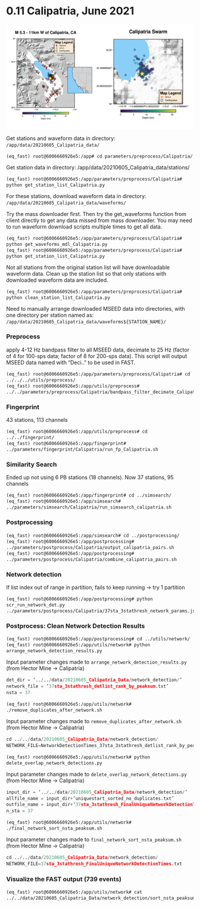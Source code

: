 # 0.11 Calipatria, June 2021  

![calipatria_maps](img/calipatria_maps.png)  

Get stations and waveform data in directory: `/app/data/20210605_Calipatria_data/  `

```
(eq_fast) root@6006660926e5:/app# cd parameters/preprocess/Calipatria/
```  

Get station data in directory: /app/data/20210605_Calipatria_data/stations/  

```
(eq_fast) root@6006660926e5:/app/parameters/preprocess/Calipatria# python get_station_list_Calipatria.py
```  

For these stations, download waveform data in directory: `/app/data/20210605_Calipatria_data/waveforms/`  

Try the mass downloader first. Then try the get_waveforms function from client directly to get any data missed from mass downloader. You may need to run waveform download scripts multiple times to get all data.  

```
(eq_fast) root@6006660926e5:/app/parameters/preprocess/Calipatria# python get_waveforms_mdl_Calipatria.py
(eq_fast) root@6006660926e5:/app/parameters/preprocess/Calipatria# python get_station_list_Calipatria.py
```  

Not all stations from the original station list will have downloadable waveform data. Clean up the station list so that only stations with downloaded waveform data are included.  

```
(eq_fast) root@6006660926e5:/app/parameters/preprocess/Calipatria# python clean_station_list_Calipatria.py
```  

Need to manually arrange downloaded MSEED data into directories, with one directory per station named as:
`/app/data/20210605_Calipatria_data/waveforms${STATION_NAME}/`  

### **Preprocess**  
apply 4-12 Hz bandpass filter to all MSEED data, decimate to 25 Hz (factor of 4 for 100-sps data; factor of 8 for 200-sps data). This script will output MSEED data named with “Deci..” to be used in FAST.  

```
(eq_fast) root@6006660926e5:/app/parameters/preprocess/Calipatria# cd ../../../utils/preprocess/
(eq_fast) root@6006660926e5:/app/utils/preprocess# ../../parameters/preprocess/Calipatria/bandpass_filter_decimate_Calipatria.sh
```  

### **Fingerprint**  

43 stations, 113 channels  

```
(eq_fast) root@6006660926e5:/app/utils/preprocess# cd ../../fingerprint/
(eq_fast) root@6006660926e5:/app/fingerprint# ../parameters/fingerprint/Calipatria/run_fp_Calipatria.sh
```  

### **Similarity Search**  
Ended up not using 6 PB stations (18 channels). Now 37 stations, 95 channels  

```
(eq_fast) root@6006660926e5:/app/fingerprint# cd ../simsearch/
(eq_fast) root@6006660926e5:/app/simsearch# ../parameters/simsearch/Calipatria/run_simsearch_calipatria.sh
```  

### **Postprocessing**  

```  
(eq_fast) root@6006660926e5:/app/simsearch# cd ../postprocessing/
(eq_fast) root@6006660926e5:/app/postprocessing# ../parameters/postprocess/Calipatria/output_calipatria_pairs.sh
(eq_fast) root@6006660926e5:/app/postprocessing# ../parameters/postprocess/Calipatria/combine_calipatria_pairs.sh
```  

### **Network detection**  
If list index out of range in partition, fails to keep running -> try 1 partition  

```
(eq_fast) root@6006660926e5:/app/postprocessing# python scr_run_network_det.py ../parameters/postprocess/Calipatria/37sta_3stathresh_network_params.json
```  

### **Postprocess: Clean Network Detection Results**

```
(eq_fast) root@6006660926e5:/app/postprocessing# cd ../utils/network/
(eq_fast) root@6006660926e5:/app/utils/network# python arrange_network_detection_results.py
```  
  
Input parameter changes made to `arrange_network_detection_results.py` (from Hector Mine -> Calipatria)  

``` py linenums="4"
det_dir = ‘../../data/20210605_Calipatria_Data/network_detection/’
network_file = ‘37sta_3stathresh_detlist_rank_by_peaksum.txt’
nsta = 37
```

```
(eq_fast) root@6006660926e5:/app/utils/network# ./remove_duplicates_after_network.sh
```  
  

Input parameter changes made to `remove_duplicates_after_network.sh` (from Hector Mine -> Calipatria)  

``` py linenums="4"
cd ../../data/20210605_Calipatria_Data/network_detection/
NETWORK_FILE=NetworkDetectionTimes_37sta_3stathresh_detlist_rank_by_peaksum.txt
```

```
(eq_fast) root@6006660926e5:/app/utils/network# python delete_overlap_network_detections.py
```  
  
Input parameter changes made to `delete_overlap_network_detections.py` (from Hector Mine -> Calipatria)  

``` py linenums="4"
input_dir = ‘../../data/20210605_Calipatria_Data/network_detection/’
allfile_name = input_dir+‘uniquestart_sorted_no_duplicates.txt’
outfile_name = input_dir+‘37sta_3stathresh_FinalUniqueNetworkDetectionTimes.txt’
n_sta = 37
```

```
(eq_fast) root@6006660926e5:/app/utils/network# ./final_network_sort_nsta_peaksum.sh
```  

  
Input parameter changes made to `final_network_sort_nsta_peaksum.sh` (from Hector Mine -> Calipatria)  

``` py linenums="4"
cd ../../data/20210605_Calipatria_Data/network_detection/
NETWORK_FILE=37sta_3stathresh_FinalUniqueNetworkDetectionTimes.txt
```

### **Visualize the FAST output (739 events)**  

```
(eq_fast) root@6006660926e5:/app/utils/network# cat ../../data/20210605_Calipatria_Data/network_detection/sort_nsta_peaksum_37sta_3stathresh_FinalUniqueNetworkDetectionTimes.txt
```  